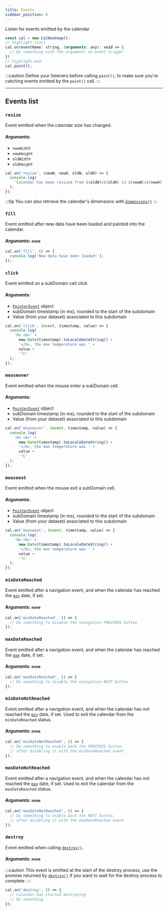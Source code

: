 ```yaml
---
title: Events
sidebar_position: 6
---
```


<p className="subhead">Listen for events emitted by the calendar</p>

```js
const cal = new CalHeatmap();
// highlight-start
cal.on(eventName: string, (arguments: any): void => {
  // Do something with the arguments on event trigger
})
// highlight-end
cal.paint();
```

:::caution
Define your listeners before calling `paint()`, to make sure you're catching events emitted by the `paint()` call.
:::

<hr/>

## Events list

### `resize`

Event emitted when the calendar size has changed.

#### Arguments:

- `newWidth`
- `newHeight`
- `oldWidth`
- `oldHeight`

```js title="Usage example"
cal.on('resize', (newW, newH, oldW, oldH) => {
  console.log(
    `Calendar has been resized from ${oldW}x${oldH} to ${newW}x${newH}`
  );
});
```

:::tip
You can also retrieve the calendar's dimensions with [`dimensions()`](/API/dimensions.md)
:::

### `fill`

Event emitted after new data have been loaded and painted into the calendar.

#### Arguments: `none`

```js title="Usage example"
cal.on('fill', () => {
  console.log('New data have been loaded!');
});
```

### `click`

Event emitted on a subDomain cell click

#### Arguments:

- [`PointerEvent`](https://developer.mozilla.org/en-US/docs/Web/API/PointerEvent) object
- subDomain timestamp (in ms), rounded to the start of the subdomain
- Value (from your dataset) associated to this subdomain

```js title="Usage example"
cal.on('click', (event, timestamp, value) => {
  console.log(
    'On <b>' +
      new Date(timestamp).toLocaleDateString() +
      '</b>, the max temperature was ' +
      value +
      '°C'
  );
});
```

### `mouseover`

Event emitted when the mouse enter a subDomain cell.

#### Arguments:

- [`PointerEvent`](https://developer.mozilla.org/en-US/docs/Web/API/PointerEvent) object
- subDomain timestamp (in ms), rounded to the start of the subdomain
- Value (from your dataset) associated to this subdomain

```js title="Usage example"
cal.on('mouseover', (event, timestamp, value) => {
  console.log(
    'On <b>' +
      new Date(timestamp).toLocaleDateString() +
      '</b>, the max temperature was ' +
      value +
      '°C'
  );
});
```

### `mouseout`

Event emitted when the mouse exit a subDomain cell.

#### Arguments:

- [`PointerEvent`](https://developer.mozilla.org/en-US/docs/Web/API/PointerEvent) object
- subDomain timestamp (in ms), rounded to the start of the subdomain
- Value (from your dataset) associated to this subdomain

```js title="Usage example"
cal.on('mouseout', (event, timestamp, value) => {
  console.log(
    'On <b>' +
      new Date(timestamp).toLocaleDateString() +
      '</b>, the max temperature was ' +
      value +
      '°C'
  );
});
```

### `minDateReached`

Event emitted after a navigation event, and when the calendar has reached the [`min`](/options/date.md#min) date, if set.

#### Arguments: `none`

```js title="Usage example"
cal.on('minDateReached', () => {
  // Do something to disable the navigation PREVIOUS button
});
```

### `maxDateReached`

Event emitted after a navigation event, and when the calendar has reached the [`max`](/options/date.md#max) date, if set.

#### Arguments: `none`

```js title="Usage example"
cal.on('maxDateReached', () => {
  // Do something to disable the navigation NEXT button
});
```

### `minDateNotReached`

Event emitted after a navigation event, and when the calendar has _not_ reached the [`min`](/options/date.md#min) date, if set.
Used to exit the calendar from the `minDateReached` status.

#### Arguments: `none`

```js title="Usage example"
cal.on('minDateNotReached', () => {
  // Do something to enable back the PREVIOUS button,
  // after disabling it with the minDateReached event
});
```

### `maxDateNotReached`

Event emitted after a navigation event, and when the calendar has _not_ reached the [`max`](/options/date.md#max) date, if set.
Used to exit the calendar from the `maxDateReached` status.

#### Arguments: `none`

```js title="Usage example"
cal.on('maxDateNotReached', () => {
  // Do something to enable back the NEXT button,
  // after disabling it with the maxDateReached event
});
```

### `destroy`

Event emitted when calling [`destroy()`](/API/destroy.md).

#### Arguments: `none`

:::caution
This event is emitted at the start of the destroy process,
use the promise returned by [`destroy()`](/API/destroy.md) if you want to wait for the
destroy process to complete.
:::

```js title="Usage example"
cal.on('destroy', () => {
  // Calendar has started destroying
  // Do something
});
```
